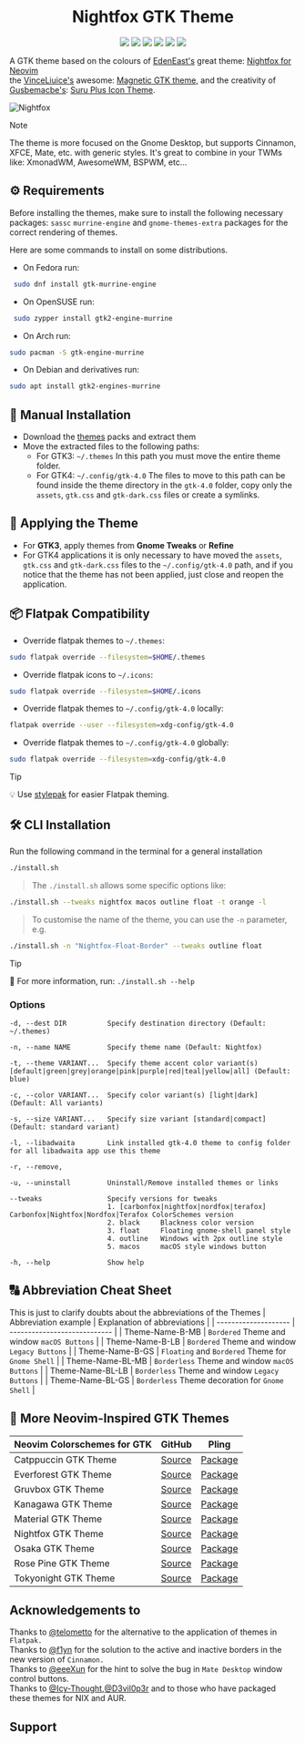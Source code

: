 <h1 align="center">Nightfox GTK Theme</h1>

<p align="center">
  <img alt"Linux Logo" src="https://img.shields.io/badge/OS-Linux-FCC624?style=for-the-badge&logo=linux&logoColor=yelow"/>
  <img alt"CSS Logo" src="https://img.shields.io/badge/Style-CSS-blue?style=for-the-badge&logo=css3&logoColor=blue"/>
  <img alt"GitHub Stars" src="https://img.shields.io/github/stars/Fausto-Korpsvart/Nightfox-GTK-Theme?&style=for-the-badge&logoColor=red" />
  <img alt"GitHub Forks" src="https://img.shields.io/github/forks/Fausto-Korpsvart/Nightfox-GTK-Theme?style=for-the-badge" />
  <img alt"GitHub Issues" src="https://img.shields.io/github/issues/Fausto-Korpsvart/Nightfox-GTK-Theme?style=for-the-badge" />
  <img alt"GNU License" src='https://img.shields.io/github/license/Fausto-Korpsvart/Nightfox-GTK-Theme?style=for-the-badge&logo=GNU&label=License&color=bd0000&logoColor=white'/>
</p>

A GTK theme based on the colours of [EdenEast's](https://github.com/EdenEast) great theme: [Nightfox for Neovim](https://github.com/EdenEast/nightfox.nvim) <br>
the [VinceLiuice's](https://github.com/vinceliuice) awesome: [Magnetic GTK theme](https://github.com/vinceliuice/Magnetic-gtk-theme), and the creativity of [Gusbemacbe's](https://github.com/gusbemacbe): [Suru Plus Icon Theme](https://github.com/gusbemacbe/suru-plus).

![Nightfox](https://raw.githubusercontent.com/Fausto-Korpsvart/Nightfox-GTK-Theme/main/extra/screenshots/Nightfox-Dusk.png)

> [!NOTE]
> The theme is more focused on the Gnome Desktop, but supports Cinnamon, XFCE, Mate, etc. with generic styles.
> It's great to combine in your TWMs like: XmonadWM, AwesomeWM, BSPWM, etc...

## ⚙️ Requirements

Before installing the themes, make sure to install the following necessary packages:
`sassc` `murrine-engine` and `gnome-themes-extra` packages for the correct rendering of themes.

Here are some commands to install on some distributions.

- On Fedora run:

```sh
 sudo dnf install gtk-murrine-engine
```

- On OpenSUSE run:

```sh
 sudo zypper install gtk2-engine-murrine
```

- On Arch run:

```sh
sudo pacman -S gtk-engine-murrine
```

- On Debian and derivatives run:

```sh
sudo apt install gtk2-engines-murrine
```

## 📁 Manual Installation

- Download the [themes](https://www.pling.com/u/fkorpsvart) packs and extract them
- Move the extracted files to the following paths:
  - For GTK3: `~/.themes` In this path you must move the entire theme folder.
  - For GTK4: `~/.config/gtk-4.0` The files to move to this path can be found inside the theme directory in the `gtk-4.0` folder,
    copy only the `assets`, `gtk.css` and `gtk-dark.css` files or create a symlinks.

## 🔨 Applying the Theme

- For **GTK3**, apply themes from **Gnome Tweaks** or **Refine**
- For GTK4 applications it is only necessary to have moved the `assets`, `gtk.css` and `gtk-dark.css` files to the `~/.config/gtk-4.0` path,
  and if you notice that the theme has not been applied, just close and reopen the application.

## 📦 Flatpak Compatibility

- Override flatpak themes to `~/.themes`:

```sh
sudo flatpak override --filesystem=$HOME/.themes
```

- Override flatpak icons to `~/.icons`:

```sh
sudo flatpak override --filesystem=$HOME/.icons
```

- Override flatpak themes to `~/.config/gtk-4.0` locally:

```sh
flatpak override --user --filesystem=xdg-config/gtk-4.0
```

- Override flatpak themes to `~/.config/gtk-4.0` globally:

```sh
sudo flatpak override --filesystem=xdg-config/gtk-4.0
```

> [!TIP]
> 💡 Use [stylepak](https://github.com/refi64/stylepak) for easier Flatpak theming.

## 🛠 CLI Installation

Run the following command in the terminal for a general installation

```sh
./install.sh
```

> The `./install.sh` allows some specific options like:

```sh
./install.sh --tweaks nightfox macos outline float -t orange -l
```

> To customise the name of the theme, you can use the `-n` parameter, e.g.

```sh
./install.sh -n "Nightfox-Float-Border" --tweaks outline float
```

> [!TIP]
> 🧾 For more information, run: `./install.sh --help`

### Options

```
-d, --dest DIR          Specify destination directory (Default: ~/.themes)

-n, --name NAME         Specify theme name (Default: Nightfox)

-t, --theme VARIANT...  Specify theme accent color variant(s) [default|green|grey|orange|pink|purple|red|teal|yellow|all] (Default: blue)

-c, --color VARIANT...  Specify color variant(s) [light|dark] (Default: All variants)

-s, --size VARIANT...   Specify size variant [standard|compact] (Default: standard variant)

-l, --libadwaita        Link installed gtk-4.0 theme to config folder for all libadwaita app use this theme

-r, --remove,

-u, --uninstall         Uninstall/Remove installed themes or links

--tweaks                Specify versions for tweaks
                        1. [carbonfox|nightfox|nordfox|terafox] Carbonfox|Nightfox|Nordfox|Terafox ColorSchemes version
                        2. black     Blackness color version
                        3. float     Floating gnome-shell panel style
                        4. outline   Windows with 2px outline style
                        5. macos     macOS style windows button

-h, --help              Show help
```

## 🔠 Abbreviation Cheat Sheet

This is just to clarify doubts about the abbreviations of the Themes
| Abbreviation example | Explanation of abbreviations |
| -------------------- | ---------------------------- |
| Theme-Name-B-MB | `Bordered` Theme and window `macOS Buttons` |
| Theme-Name-B-LB | `Bordered` Theme and window `Legacy Buttons` |
| Theme-Name-B-GS | `Floating` and `Bordered` Theme for `Gnome Shell` |
| Theme-Name-BL-MB | `Borderless` Theme and window `macOS Buttons` |
| Theme-Name-BL-LB | `Borderless` Theme and window `Legacy Buttons` |
| Theme-Name-BL-GS | `Borderless` Theme decoration for `Gnome Shell` |

## 🔗 More Neovim-Inspired GTK Themes

| Neovim Colorschemes for GTK | GitHub | Pling |
| --------------------------- | ------ | ----- |
| Catppuccin GTK Theme | [Source](https://github.com/Fausto-Korpsvart/Catppuccin-GTK-Theme) | [Package](https://www.pling.com/p/1715554/) |
| Everforest GTK Theme | [Source](https://github.com/Fausto-Korpsvart/Everforest-GTK-Theme) | [Package](https://www.pling.com/p/1695467/) |
| Gruvbox GTK Theme | [Source](https://github.com/Fausto-Korpsvart/Gruvbox-GTK-Theme) | [Package](https://www.pling.com/p/1681313/) |
| Kanagawa GTK Theme | [Source](https://github.com/Fausto-Korpsvart/Kanagawa-GKT-Theme) | [Package](https://www.pling.com/p/1810560/) |
| Material GTK Theme | [Source](https://github.com/Fausto-Korpsvart/Material-GTK-Themes) | [Package](https://www.pling.com/p/1706139/) |
| Nightfox GTK Theme | [Source](https://github.com/Fausto-Korpsvart/Nightfox-GTK-Theme) | [Package](https://www.pling.com/p/1929101/) |
| Osaka GTK Theme | [Source](https://github.com/Fausto-Korpsvart/Osaka-GTK-Theme) | [Package](https://www.pling.com/p/2284009/) |
| Rose Pine GTK Theme | [Source](https://github.com/Fausto-Korpsvart/Rose-Pine-GTK-Theme) | [Package](https://www.pling.com/p/1810530/) |
| Tokyonight GTK Theme | [Source](https://github.com/Fausto-Korpsvart/Tokyonight-GTK-Theme) | [Package](https://www.pling.com/p/1681315/) |

## Acknowledgements to

Thanks to [@telometto](https://github.com/telometto) for the alternative to the application of themes in `Flatpak.`<br>
Thanks to [@f1yn](https://github.com/f1yn) for the solution to the active and inactive borders in the new version of `Cinnamon.`<br>
Thanks to [@eeeXun](https://github.com/eeeXun) for the hint to solve the bug in `Mate Desktop` window control buttons.<br>
Thanks to [@Icy-Thought](https://github.com/Icy-Thought),[@D3vil0p3r](https://github.com/D3vil0p3r) and to those who have packaged these themes for NIX and AUR.

## Support

<!-- [![PayPal Support](https://img.shields.io/badge/Donate-PayPal-00457C?style=for-the-badge&logo=paypalColor=white)](https://www.paypal.com/donate/?hosted_button_id=LKVTXNA36FTV4) -->
